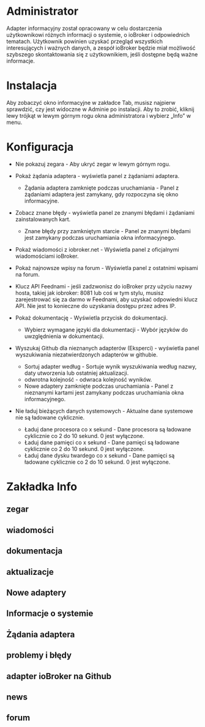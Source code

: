 # Administrator

Adapter informacyjny został opracowany w celu dostarczenia użytkownikowi różnych informacji o systemie, o ioBroker i odpowiednich tematach. Użytkownik powinien uzyskać przegląd wszystkich interesujących i ważnych danych, a zespół ioBroker będzie miał możliwość szybszego skontaktowania się z użytkownikiem, jeśli dostępne będą ważne informacje.

# Instalacja

Aby zobaczyć okno informacyjne w zakładce Tab, musisz najpierw sprawdzić, czy jest widoczne w Adminie po instalacji. Aby to zrobić, kliknij lewy trójkąt w lewym górnym rogu okna administratora i wybierz „Info” w menu.

# Konfiguracja

* Nie pokazuj zegara - Aby ukryć zegar w lewym górnym rogu.
* Pokaż żądania adaptera - wyświetla panel z żądaniami adaptera.
    * Żądania adaptera zamknięte podczas uruchamiania - Panel z żądaniami adaptera jest zamykany, gdy rozpoczyna się okno informacyjne.
* Zobacz znane błędy - wyświetla panel ze znanymi błędami i żądaniami zainstalowanych kart.
    * Znane błędy przy zamkniętym starcie - Panel ze znanymi błędami jest zamykany podczas uruchamiania okna informacyjnego.

* Pokaż wiadomości z iobroker.net - Wyświetla panel z oficjalnymi wiadomościami ioBroker.
* Pokaż najnowsze wpisy na forum - Wyświetla panel z ostatnimi wpisami na forum.
* Klucz API Feednami - jeśli zadzwonisz do ioBroker przy użyciu nazwy hosta, takiej jak iobroker: 8081 lub coś w tym stylu, musisz zarejestrować się za darmo w Feednami, aby uzyskać odpowiedni klucz API. Nie jest to konieczne do uzyskania dostępu przez adres IP.

* Pokaż dokumentację - Wyświetla przycisk do dokumentacji.
    * Wybierz wymagane języki dla dokumentacji - Wybór języków do uwzględnienia w dokumentacji.

* Wyszukaj Github dla nieznanych adapterów (Eksperci) - wyświetla panel wyszukiwania niezatwierdzonych adapterów w githubie.
    * Sortuj adapter według - Sortuje wynik wyszukiwania według nazwy, daty utworzenia lub ostatniej aktualizacji.
    * odwrotna kolejność - odwraca kolejność wyników.
    * Nowe adaptery zamknięte podczas uruchamiania - Panel z nieznanymi kartami jest zamykany podczas uruchamiania okna informacyjnego.

* Nie ładuj bieżących danych systemowych - Aktualne dane systemowe nie są ładowane cyklicznie.
    * Ładuj dane procesora co x sekund - Dane procesora są ładowane cyklicznie co 2 do 10 sekund. 0 jest wyłączone.
    * Ładuj dane pamięci co x sekund - Dane pamięci są ładowane cyklicznie co 2 do 10 sekund. 0 jest wyłączone.
    * Ładuj dane dysku twardego co x sekund - Dane pamięci są ładowane cyklicznie co 2 do 10 sekund. 0 jest wyłączone.

# Zakładka Info

## zegar

## wiadomości

## dokumentacja

## aktualizacje

## Nowe adaptery

## Informacje o systemie

## Żądania adaptera

## problemy i błędy

## adapter ioBroker na Github

## news

## forum